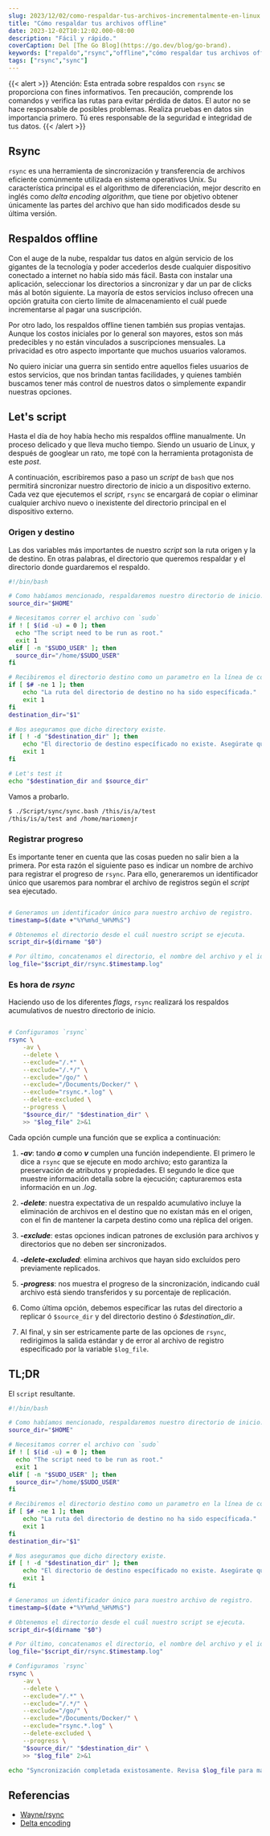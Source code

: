 ```yaml
---
slug: 2023/12/02/como-respaldar-tus-archivos-incrementalmente-en-linux
title: "Cómo respaldar tus archivos offline"
date: 2023-12-02T10:12:02.000-08:00
description: "Fácil y rápido."
coverCaption: Del [The Go Blog](https://go.dev/blog/go-brand).
keywords: ["repaldo","rsync","offline","cómo respaldar tus archivos offline", "sincronizar"]
tags: ["rsync","sync"]
---
```


{{< alert >}} Atención: Esta entrada sobre respaldos con `rsync` se proporciona con fines informativos. Ten precaución, comprende los comandos y verifica las rutas para evitar pérdida de datos. El autor no se hace responsable de posibles problemas. Realiza pruebas en datos sin importancia primero. Tú eres responsable de la seguridad e integridad de tus datos. {{< /alert >}}

## Rsync

`rsync` es una herramienta de sincronización y transferencia de archivos eficiente comúnmente utilizada en sistema operativos Unix. Su característica principal es el algorithmo de diferenciación, mejor descrito en inglés como *delta encoding algorithm*, que tiene por objetivo obtener únicamente las partes del archivo que han sido modificados desde su última versión. 

## Respaldos offline

Con el auge de la nube, respaldar tus datos en algún servicio de los gigantes de la tecnología y poder accederlos desde cualquier dispositivo conectado a internet no había sido más fácil. Basta con instalar una aplicación, seleccionar los directorios a sincronizar y dar un par de clicks más al botón siguiente. La mayoría de estos servicios incluso ofrecen una opción gratuita con cierto límite de almacenamiento el cuál puede incrementarse al pagar una suscripción.

Por otro lado, los respaldos offline tienen también sus propias ventajas. Aunque los costos iniciales por lo general son mayores, estos son más predecibles y no están vinculados a suscripciones mensuales. La privacidad es otro aspecto importante que muchos usuarios valoramos.

No quiero iniciar una guerra sin sentido entre aquellos fieles usuarios de estos servicios, que nos brindan tantas facilidades, y quienes también buscamos tener más control de nuestros datos o simplemente expandir nuestras opciones. 

## Let's script

Hasta el día de hoy había hecho mis respaldos offline manualmente. Un proceso delicado y que lleva mucho tiempo. Siendo un usuario de Linux, y después de googlear un rato, me topé con la herramienta protagonista de este *post*. 

A continuación, escribiremos paso a paso un *script* de `bash` que nos permitirá sincronizar nuestro directorio de inicio a un dispositivo externo. Cada vez que ejecutemos el *script*, `rsync` se encargará de copiar o eliminar cualquier archivo nuevo o inexistente del directorio principal en el dispositivo externo.

### Origen y destino

Las dos variables más importantes de nuestro *script* son la ruta origen y la de destino. En otras palabras, el directorio que queremos respaldar y el directorio donde guardaremos el respaldo.

```bash {linenos=inline}
#!/bin/bash

# Como habíamos mencionado, respaldaremos nuestro directorio de inicio.
source_dir="$HOME"

# Necesitamos correr el archivo con `sudo`
if ! [ $(id -u) = 0 ]; then
  echo "The script need to be run as root."
  exit 1
elif [ -n "$SUDO_USER" ]; then
  source_dir="/home/$SUDO_USER"
fi

# Recibiremos el directorio destino como un parametro en la línea de comando.
if [ $# -ne 1 ]; then
    echo "La ruta del directorio de destino no ha sido específicada."
    exit 1
fi
destination_dir="$1"

# Nos aseguramos que dicho directory existe.
if [ ! -d "$destination_dir" ]; then
    echo "El directorio de destino específicado no existe. Asegúrate que tu disco externo este montado."
    exit 1
fi

# Let's test it
echo "$destination_dir and $source_dir"
```

Vamos a probarlo.

```bash
$ ./Script/sync/sync.bash /this/is/a/test
/this/is/a/test and /home/mariomenjr
```

### Registrar progreso

Es importante tener en cuenta que las cosas pueden no salir bien a la primera. Por esta razón el siguiente paso es indicar un nombre de archivo para registrar el progreso de `rsync`. Para ello, generaremos un identificador único que usaremos para nombrar el archivo de registros según el *script* sea ejecutado.

```bash {linenos=inline,linenostart=26}

# Generamos un identificador único para nuestro archivo de registro.
timestamp=$(date +"%Y%m%d_%H%M%S")

# Obtenemos el directorio desde el cuál nuestro script se ejecuta.
script_dir=$(dirname "$0")

# Por último, concatenamos el directorio, el nombre del archivo y el identificador único.
log_file="$script_dir/rsync.$timestamp.log"
```

### Es hora de *rsync*

Haciendo uso de los diferentes *flags*, `rsync` realizará los respaldos acumulativos de nuestro directorio de inicio.

```bash {linenos=inline,linenostart=35}

# Configuramos `rsync`
rsync \
    -av \
    --delete \
    --exclude="/.*" \
    --exclude="/.*/" \
    --exclude="/go/" \
    --exclude="/Documents/Docker/" \
    --exclude="rsync.*.log" \
    --delete-excluded \
    --progress \ 
    "$source_dir/" "$destination_dir" \
    >> "$log_file" 2>&1
```

Cada opción cumple una función que se explica a continuación:

1. ***-av***: tando ***a*** como ***v*** cumplen una función independiente. El primero le dice a `rsync` que se ejecute en modo archivo; esto garantiza la preservación de atributos y propiedades. El segundo le dice que muestre información detalla sobre la ejecución; capturaremos esta información en un *.log*.

2. ***-delete***: nuestra expectativa de un respaldo acumulativo incluye la eliminación de archivos en el destino que no exístan más en el origen, con el fin de mantener la carpeta destino como una réplica del origen.

3. ***-exclude***: estas opciones indican patrones de exclusión para archivos y directorios que no deben ser sincronizados.

4. ***-delete-excluded***: elimina archivos que hayan sido excluídos pero previamente replicados.

5. ***-progress***: nos muestra el progreso de la sincronización, indicando cuál archivo está siendo transferidos y su porcentaje de replicación.

6. Como última opción, debemos específicar las rutas del directorio a replicar ó `$source_dir` y del directorio destino ó *$destination_dir*. 

7. Al final, y sin ser estricamente parte de las opciones de `rsync`, redirigimos la salida estándar y de error al archivo de registro especificado por la variable `$log_file`.

## TL;DR

El `script` resultante.

```bash {linenos=inline}
#!/bin/bash

# Como habíamos mencionado, respaldaremos nuestro directorio de inicio.
source_dir="$HOME"

# Necesitamos correr el archivo con `sudo`
if ! [ $(id -u) = 0 ]; then
  echo "The script need to be run as root."
  exit 1
elif [ -n "$SUDO_USER" ]; then
  source_dir="/home/$SUDO_USER"
fi

# Recibiremos el directorio destino como un parametro en la línea de comando.
if [ $# -ne 1 ]; then
    echo "La ruta del directorio de destino no ha sido específicada."
    exit 1
fi
destination_dir="$1"

# Nos aseguramos que dicho directory existe.
if [ ! -d "$destination_dir" ]; then
    echo "El directorio de destino específicado no existe. Asegúrate que tu disco externo este montado."
    exit 1
fi

# Generamos un identificador único para nuestro archivo de registro.
timestamp=$(date +"%Y%m%d_%H%M%S")

# Obtenemos el directorio desde el cuál nuestro script se ejecuta.
script_dir=$(dirname "$0")

# Por último, concatenamos el directorio, el nombre del archivo y el identificador único.
log_file="$script_dir/rsync.$timestamp.log"

# Configuramos `rsync`
rsync \
    -av \
    --delete \
    --exclude="/.*" \
    --exclude="/.*/" \
    --exclude="/go/" \
    --exclude="/Documents/Docker/" \
    --exclude="rsync.*.log" \
    --delete-excluded \
    --progress \ 
    "$source_dir/" "$destination_dir" \
    >> "$log_file" 2>&1

echo "Syncronización completada existosamente. Revisa $log_file para más detalles."
```

## Referencias

- [Wayne/rsync](https://github.com/WayneD/rsync)
- [Delta encoding](https://es.wikipedia.org/wiki/Delta_encoding)